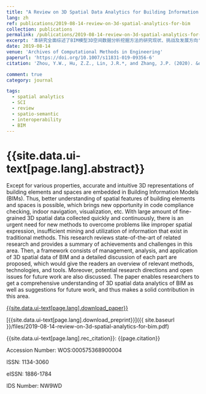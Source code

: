 ```yaml
---
title: "A Review on 3D Spatial Data Analytics for Building Information Models"
lang: zh
ref: publications/2019-08-14-review-on-3d-spatial-analytics-for-bim
collection: publications
permalink: /publications/2019-08-14-review-on-3d-spatial-analytics-for-bim
excerpt: '本研究全面综述了BIM模型3D空间数据分析挖掘方法的研究现状、挑战及发展方向'
date: 2019-08-14
venue: 'Archives of Computational Methods in Engineering'
paperurl: 'https://doi.org/10.1007/s11831-019-09356-6'
citation: 'Zhou, Y.W., Hu, Z.Z., Lin, J.R.*, and Zhang, J.P. (2020). &quot;A Review on 3D Spatial Data Analytics for Building Information Models&quot; <i>Archives of Computational Methods in Engineering</i>. 27(5): 1449-1463. doi: 10.1016/10.1007/s11831-019-09356-6'

comment: true
category: journal

tags: 
  - spatial analytics
  - SCI
  - review
  - spatio-semantic
  - interoperability
  - BIM
---
```



{{site.data.ui-text[page.lang].abstract}}
====

Except for various properties, accurate and intuitive 3D representations of building elements and spaces are embedded in Building Information Models (BIMs). Thus, better understanding of spatial features of building elements and spaces is possible, which brings new opportunity in code compliance checking, indoor navigation, visualization, etc. With large amount of fine-grained 3D spatial data collected quickly and continuously, there is an urgent need for new methods to overcome problems like improper spatial expression, insufficient mining and utilization of information that exist in traditional methods. This research reviews state-of-the-art of related research and provides a summary of achievements and challenges in this area. Then, a framework consists of management, analysis, and application of 3D spatial data of BIM and a detailed discussion of each part are proposed, which would give the readers an overview of relevant methods, technologies, and tools. Moreover, potential research directions and open issues for future work are also discussed. The paper enables researchers to get a comprehensive understanding of 3D spatial data analytics of BIM as well as suggestions for future work, and thus makes a solid contribution in this area.

[{{site.data.ui-text[page.lang].download_paper}}](https://rdcu.be/bOOve)

[{{site.data.ui-text[page.lang].download_preprint}}]({{ site.baseurl }}/files/2019-08-14-review-on-3d-spatial-analytics-for-bim.pdf)

{{site.data.ui-text[page.lang].rec_citation}}: {{page.citation}}


Accession Number: WOS:000575368900004

ISSN: 1134-3060

eISSN: 1886-1784

IDS Number: NW9WD